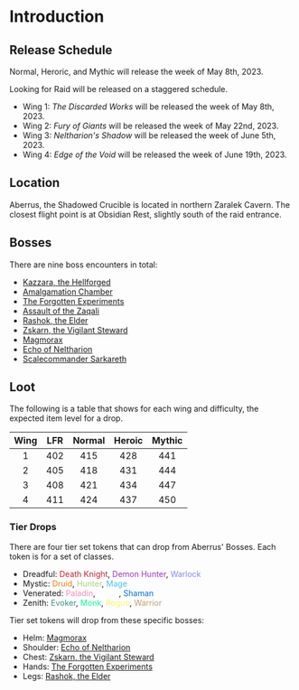 # Introduction

## Release Schedule

Normal, Heroric, and Mythic will release the week of May 8th, 2023.

Looking for Raid will be released on a staggered schedule.
* Wing 1: *The Discarded Works* will be released the week of May 8th, 2023.
* Wing 2: *Fury of Giants* will be released the week of May 22nd, 2023.
* Wing 3: *Neltharion's Shadow* will be released the week of June 5th, 2023.
* Wing 4: *Edge of the Void* will be released the week of June 19th, 2023.

## Location

Aberrus, the Shadowed Crucible is located in northern Zaralek Cavern. The closest flight point is at Obsidian Rest, slightly south of the raid entrance.

## Bosses

There are nine boss encounters in total:
- [Kazzara, the Hellforged](./bosses/kazzara-the-hellforged.md)
- [Amalgamation Chamber](./bosses/amalgamation-chamber.md)
- [The Forgotten Experiments](./bosses/the-forgotten-experiments.md)
- [Assault of the Zaqali](./bosses/assault-of-the-zaqali.md)
- [Rashok, the Elder](./bosses/rashok-the-elder.md)
- [Zskarn, the Vigilant Steward](./bosses/zskarn-the-vigilant-steward.md)
- [Magmorax](./bosses/magmorax.md)
- [Echo of Neltharion](./bosses/echo-of-neltharion.md)
- [Scalecommander Sarkareth]()

## Loot

The following is a table that shows for each wing and difficulty, the expected item level for a drop.

| Wing | LFR | Normal | Heroic | Mythic |
|:----:|:---:|:------:|:------:|:------:|
|   1  | 402 |   415  |   428  |   441  |
|   2  | 405 |   418  |   431  |   444  |
|   3  | 408 |   421  |   434  |   447  |
|   4  | 411 |   424  |   437  |   450  |

### Tier Drops

There are four tier set tokens that can drop from Aberrus' Bosses. Each token is for a set of classes.

- Dreadful: <span style="color: #C41E3A">Death Knight</span>, <span style="color: #A330C9">Demon Hunter</span>, <span style="color: #8788EE">Warlock</span>
- Mystic: <span style="color: #FF7C0A">Druid</span>, <span style="color: #AAD372">Hunter</span>, <span style="color: #3FC7EB">Mage</span>
- Venerated: <span style="color: #F48CBA">Paladin</span>, <span style="color: #FFFFFF">Priest</span>, <span style="color: #0070DD">Shaman</span>
- Zenith: <span style="color: #33937F">Evoker</span>, <span style="color: #00FF98">Monk</span>, <span style="color: #FFF468">Rogue</span>, <span style="color: #C69B6D">Warrior</span>

Tier set tokens will drop from these specific bosses:

- Helm: [Magmorax](./bosses/magmorax.md)
- Shoulder: [Echo of Neltharion](./bosses/echo-of-neltharion.md)
- Chest: [Zskarn, the Vigilant Steward](./bosses/zskarn-the-vigilant-steward.md)
- Hands: [The Forgotten Experiments](./bosses/the-forgotten-experiments.md)
- Legs: [Rashok, the Elder](./bosses/rashok-the-elder.md)
